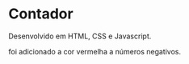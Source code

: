 # Contador	

Desenvolvido em HTML, CSS e Javascript.


foi adicionado a cor vermelha a números negativos.

